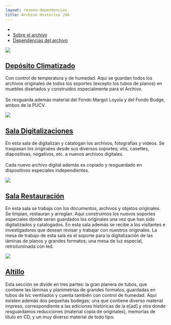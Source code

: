 ```yaml
---
layout: resena-dependencias
title: Archivo Histórico JVA
---
```

<div class='contenedor-sin-relleno'>
    <div class='fila'>
        <div class='col-lg-12 oculto-xs'>
            <ul id='breadcrumb'>
                <li><a href='pags/home'><i class="icn icn-hogar icn-md"></i></a></li>
                <li><a href='pags/sobre_el_archivo'> Sobre el archivo</a></li>
                <li><a href='pags/resena-dependencias'> Dependencias del archivo</a></li>
            </ul>
        </div>
    </div>
</div>
<div class="wrap">
    <div class='col-lg-3 col-md-3 col-sm-6 col-xs-12'>
        <div class='cont-destacados'>
            <div class='prev-imagen'>
                <img class='img-descripcion' src='{{ site.baseurl }}/img/img-archivo/deposito-archivo.jpg'>
            </div>
            <div class='datos-docente listado'>
                <h2><a href='#'>Depósito Climatizado</a></h2>
            </div>
            <p class='extracto-descriptivo'>Con control de temperatura y de humedad. Aquí se guardan todos los archivos originales de todos los soportes (excepto los tubos de planos) en muebles diseñados y construidos especialmente para el Archivo. </br> 
            </br> Se resguarda además material del Fondo Margot Loyola y del Fondo Budge, ambos de la PUCV.</p>
        </div>
    </div>
    <div class='col-lg-3 col-md-3 col-sm-6 col-xs-12'>
        <div class='cont-destacados'>
            <div class='prev-imagen'>
                <img class='img-descripcion' src='{{ site.baseurl }}/img/img-archivo/digitalizaciones.jpg'>
            </div>
            <div class='datos-docente listado'>
                <h2><a href='#'>Sala Digitalizaciones</a></h2>
            </div>
            <p class='extracto-descriptivo'> En esta sala de digitalizan y catalogan los archivos, fotografías y vídeos. Se traspasan los originales desde sus diversos soportes; vhs, casettes, diapositivas, negativos, etc. a nuevos archivos digitales. 
            </br>
            </br>Cada nuevo archivo digital además es copiado y resguardado en dispositivos especiales independientes.</p>
        </div>
    </div>
    <div class='col-lg-3 col-md-3 col-sm-6 col-xs-12'>
        <div class='cont-destacados'>
            <div class='prev-imagen'>
                <img class='img-descripcion' src='{{ site.baseurl }}/img/img-archivo/sala-restauracion.jpg'>
            </div>
            <div class='datos-docente listado'>
                <h2><a href='#'>Sala Restauración</a></h2>
            </div>
            <p class='extracto-descriptivo'>En esta sala se trabaja con los documentos, archivos y objetos originales. Se limpian, restauran y arreglan. Aquí construimos los nuevos soportes especiales donde serán guardados los originales una vez que han sido digitalizados y catalogados. En esta sala además se recibe a los visitantes e investigadores que desean revisar y trabajar con nuestros originales. La mesa de trabajo de esta sala es el soporte para la digitalización de las láminas de planos y grandes formatos; una mesa de luz especial, retroiluminada con led.</p>
        </div>
    </div>
    <div class='col-lg-3 col-md-3 col-sm-6 col-xs-12'>
        <div class='cont-destacados'>
            <div class='prev-imagen'>
                <img class='img-descripcion' src='{{ site.baseurl }}/img/img-archivo/altillo.jpg'>
            </div>
            <div class='datos-docente listado'>
                <h2><a href='#'>Altillo</a></h2>
            </div>
            <p class='extracto-descriptivo'>Esta sección se divide en tres partes: la gran planera de tubos, que contiene las láminas y planimetrías de grandes formatos, guardadas en tubos de lvc ventilados y cuenta también con control de humedad. Aquí existen además dos pequeñas bodegas; una que contiene diverso material impreso, correspondiente a las ediciones históricas de la e[ad] y otra donde resguardamos reducciones (material copia de originales), memorias de título en CD, y un muy diverso material de todo tipo.</p>
        </div>
    </div>
</div>
</div> 